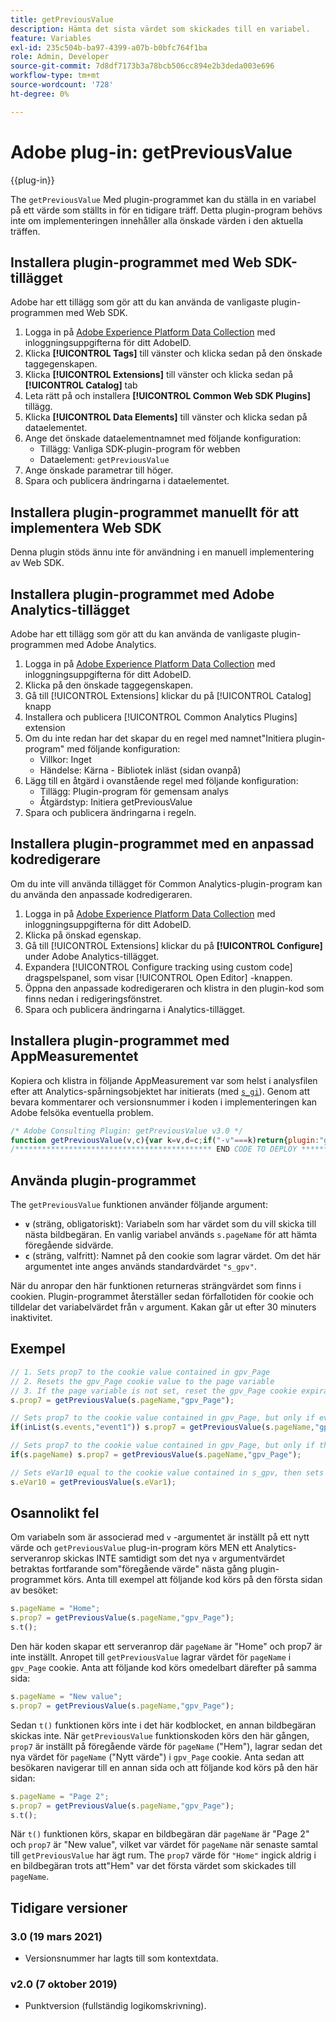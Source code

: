 ```yaml
---
title: getPreviousValue
description: Hämta det sista värdet som skickades till en variabel.
feature: Variables
exl-id: 235c504b-ba97-4399-a07b-b0bfc764f1ba
role: Admin, Developer
source-git-commit: 7d8df7173b3a78bcb506cc894e2b3deda003e696
workflow-type: tm+mt
source-wordcount: '728'
ht-degree: 0%

---
```


# Adobe plug-in: getPreviousValue

{{plug-in}}

The `getPreviousValue` Med plugin-programmet kan du ställa in en variabel på ett värde som ställts in för en tidigare träff. Detta plugin-program behövs inte om implementeringen innehåller alla önskade värden i den aktuella träffen.

## Installera plugin-programmet med Web SDK-tillägget

Adobe har ett tillägg som gör att du kan använda de vanligaste plugin-programmen med Web SDK.

1. Logga in på [Adobe Experience Platform Data Collection](https://experience.adobe.com/data-collection) med inloggningsuppgifterna för ditt AdobeID.
1. Klicka **[!UICONTROL Tags]** till vänster och klicka sedan på den önskade taggegenskapen.
1. Klicka **[!UICONTROL Extensions]** till vänster och klicka sedan på **[!UICONTROL Catalog]** tab
1. Leta rätt på och installera **[!UICONTROL Common Web SDK Plugins]** tillägg.
1. Klicka **[!UICONTROL Data Elements]** till vänster och klicka sedan på dataelementet.
1. Ange det önskade dataelementnamnet med följande konfiguration:
   * Tillägg: Vanliga SDK-plugin-program för webben
   * Dataelement: `getPreviousValue`
1. Ange önskade parametrar till höger.
1. Spara och publicera ändringarna i dataelementet.

## Installera plugin-programmet manuellt för att implementera Web SDK

Denna plugin stöds ännu inte för användning i en manuell implementering av Web SDK.

## Installera plugin-programmet med Adobe Analytics-tillägget

Adobe har ett tillägg som gör att du kan använda de vanligaste plugin-programmen med Adobe Analytics.

1. Logga in på [Adobe Experience Platform Data Collection](https://experience.adobe.com/data-collection) med inloggningsuppgifterna för ditt AdobeID.
1. Klicka på den önskade taggegenskapen.
1. Gå till [!UICONTROL Extensions] klickar du på [!UICONTROL Catalog] knapp
1. Installera och publicera [!UICONTROL Common Analytics Plugins] extension
1. Om du inte redan har det skapar du en regel med namnet&quot;Initiera plugin-program&quot; med följande konfiguration:
   * Villkor: Inget
   * Händelse: Kärna - Bibliotek inläst (sidan ovanpå)
1. Lägg till en åtgärd i ovanstående regel med följande konfiguration:
   * Tillägg: Plugin-program för gemensam analys
   * Åtgärdstyp: Initiera getPreviousValue
1. Spara och publicera ändringarna i regeln.

## Installera plugin-programmet med en anpassad kodredigerare

Om du inte vill använda tillägget för Common Analytics-plugin-program kan du använda den anpassade kodredigeraren.

1. Logga in på [Adobe Experience Platform Data Collection](https://experience.adobe.com/data-collection) med inloggningsuppgifterna för ditt AdobeID.
1. Klicka på önskad egenskap.
1. Gå till [!UICONTROL Extensions] klickar du på **[!UICONTROL Configure]** under Adobe Analytics-tillägget.
1. Expandera [!UICONTROL Configure tracking using custom code] dragspelspanel, som visar [!UICONTROL Open Editor] -knappen.
1. Öppna den anpassade kodredigeraren och klistra in den plugin-kod som finns nedan i redigeringsfönstret.
1. Spara och publicera ändringarna i Analytics-tillägget.

## Installera plugin-programmet med AppMeasurementet

Kopiera och klistra in följande AppMeasurement var som helst i analysfilen efter att Analytics-spårningsobjektet har initierats (med [`s_gi`](../functions/s-gi.md)). Genom att bevara kommentarer och versionsnummer i koden i implementeringen kan Adobe felsöka eventuella problem.

```js
/* Adobe Consulting Plugin: getPreviousValue v3.0 */
function getPreviousValue(v,c){var k=v,d=c;if("-v"===k)return{plugin:"getPreviousValue",version:"3.0"};var a=function(){if("undefined"!==typeof window.s_c_il)for(var c=0,b;c<window.s_c_il.length;c++)if(b=window.s_c_il[c],b._c&&"s_c"===b._c)return b}();"undefined"!==typeof a&&(a.contextData.getPreviousValue="3.0");window.cookieWrite=window.cookieWrite||function(c,b,f){if("string"===typeof c){var h=window.location.hostname,a=window.location.hostname.split(".").length-1;if(h&&!/^[0-9.]+$/.test(h)){a=2<a?a:2;var e=h.lastIndexOf(".");if(0<=e){for(;0<=e&&1<a;)e=h.lastIndexOf(".",e-1),a--;e=0<e?h.substring(e):h}}g=e;b="undefined"!==typeof b?""+b:"";if(f||""===b)if(""===b&&(f=-60),"number"===typeof f){var d=new Date;d.setTime(d.getTime()+6E4*f)}else d=f;return c&&(document.cookie=encodeURIComponent(c)+"="+encodeURIComponent(b)+"; path=/;"+(f?" expires="+d.toUTCString()+";":"")+(g?" domain="+g+";":""),"undefined"!==typeof cookieRead)?cookieRead(c)===b:!1}};window.cookieRead=window.cookieRead||function(c){if("string"===typeof c)c=encodeURIComponent(c);else return"";var b=" "+document.cookie,a=b.indexOf(" "+c+"="),d=0>a?a:b.indexOf(";",a);return(c=0>a?"":decodeURIComponent(b.substring(a+2+c.length,0>d?b.length:d)))?c:""};var l;d=d||"s_gpv";a=new Date;a.setTime(a.getTime()+18E5);window.cookieRead(d)&&(l=window.cookieRead(d));k?window.cookieWrite(d,k,a):window.cookieWrite(d,l,a);return l};
/******************************************** END CODE TO DEPLOY ********************************************/
```

## Använda plugin-programmet

The `getPreviousValue` funktionen använder följande argument:

* **`v`** (sträng, obligatoriskt): Variabeln som har värdet som du vill skicka till nästa bildbegäran. En vanlig variabel används `s.pageName` för att hämta föregående sidvärde.
* **`c`** (sträng, valfritt): Namnet på den cookie som lagrar värdet.  Om det här argumentet inte anges används standardvärdet `"s_gpv"`.

När du anropar den här funktionen returneras strängvärdet som finns i cookien. Plugin-programmet återställer sedan förfallotiden för cookie och tilldelar det variabelvärdet från `v` argument. Kakan går ut efter 30 minuters inaktivitet.

## Exempel

```js
// 1. Sets prop7 to the cookie value contained in gpv_Page
// 2. Resets the gpv_Page cookie value to the page variable
// 3. If the page variable is not set, reset the gpv_Page cookie expiration
s.prop7 = getPreviousValue(s.pageName,"gpv_Page");

// Sets prop7 to the cookie value contained in gpv_Page, but only if event1 is in the events variable.
if(inList(s.events,"event1")) s.prop7 = getPreviousValue(s.pageName,"gpv_Page");

// Sets prop7 to the cookie value contained in gpv_Page, but only if the page variable is currently set on the page
if(s.pageName) s.prop7 = getPreviousValue(s.pageName,"gpv_Page");

// Sets eVar10 equal to the cookie value contained in s_gpv, then sets the s_gpv cookie to the current value of eVar1.
s.eVar10 = getPreviousValue(s.eVar1);
```

## Osannolikt fel

Om variabeln som är associerad med `v` -argumentet är inställt på ett nytt värde och `getPreviousValue` plug-in-program körs MEN ett Analytics-serveranrop skickas INTE samtidigt som det nya `v` argumentvärdet betraktas fortfarande som&quot;föregående värde&quot; nästa gång plugin-programmet körs.
Anta till exempel att följande kod körs på den första sidan av besöket:

```js
s.pageName = "Home";
s.prop7 = getPreviousValue(s.pageName,"gpv_Page");
s.t();
```

Den här koden skapar ett serveranrop där `pageName` är &quot;Home&quot; och prop7 är inte inställt.  Anropet till `getPreviousValue` lagrar värdet för `pageName` i `gpv_Page` cookie. Anta att följande kod körs omedelbart därefter på samma sida:

```js
s.pageName = "New value";
s.prop7 = getPreviousValue(s.pageName,"gpv_Page");
```

Sedan `t()` funktionen körs inte i det här kodblocket, en annan bildbegäran skickas inte.  När `getPreviousValue` funktionskoden körs den här gången, `prop7` är inställt på föregående värde för `pageName` (&quot;Hem&quot;), lagrar sedan det nya värdet för `pageName` (&quot;Nytt värde&quot;) i `gpv_Page` cookie. Anta sedan att besökaren navigerar till en annan sida och att följande kod körs på den här sidan:

```js
s.pageName = "Page 2";
s.prop7 = getPreviousValue(s.pageName,"gpv_Page");
s.t();
```

När `t()` funktionen körs, skapar en bildbegäran där `pageName` är &quot;Page 2&quot; och `prop7` är &quot;New value&quot;, vilket var värdet för `pageName` när senaste samtal till `getPreviousValue` har ägt rum. The `prop7` värde för `"Home"` ingick aldrig i en bildbegäran trots att&quot;Hem&quot; var det första värdet som skickades till `pageName`.

## Tidigare versioner

### 3.0 (19 mars 2021)

* Versionsnummer har lagts till som kontextdata.

### v2.0 (7 oktober 2019)

* Punktversion (fullständig logikomskrivning).
